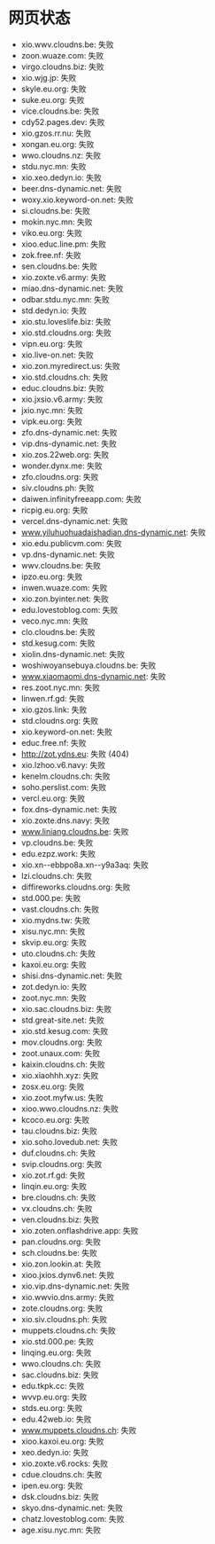 # 网页状态
- xio.wwv.cloudns.be: 失败
- zoon.wuaze.com: 失败
- virgo.cloudns.biz: 失败
- xio.wjg.jp: 失败
- skyle.eu.org: 失败
- suke.eu.org: 失败
- vice.cloudns.be: 失败
- cdy52.pages.dev: 失败
- xio.gzos.rr.nu: 失败
- xongan.eu.org: 失败
- wwo.cloudns.nz: 失败
- stdu.nyc.mn: 失败
- xio.xeo.dedyn.io: 失败
- beer.dns-dynamic.net: 失败
- woxy.xio.keyword-on.net: 失败
- si.cloudns.be: 失败
- mokin.nyc.mn: 失败
- viko.eu.org: 失败
- xioo.educ.line.pm: 失败
- zok.free.nf: 失败
- sen.cloudns.be: 失败
- xio.zoxte.v6.army: 失败
- miao.dns-dynamic.net: 失败
- odbar.stdu.nyc.mn: 失败
- std.dedyn.io: 失败
- xio.stu.loveslife.biz: 失败
- xio.std.cloudns.org: 失败
- vipn.eu.org: 失败
- xio.live-on.net: 失败
- xio.zon.myredirect.us: 失败
- xio.std.cloudns.ch: 失败
- educ.cloudns.biz: 失败
- xio.jxsio.v6.army: 失败
- jxio.nyc.mn: 失败
- vipk.eu.org: 失败
- zfo.dns-dynamic.net: 失败
- vip.dns-dynamic.net: 失败
- xio.zos.22web.org: 失败
- wonder.dynx.me: 失败
- zfo.cloudns.org: 失败
- siv.cloudns.ph: 失败
- daiwen.infinityfreeapp.com: 失败
- ricpig.eu.org: 失败
- vercel.dns-dynamic.net: 失败
- www.yiluhuohuadaishadian.dns-dynamic.net: 失败
- xio.edu.publicvm.com: 失败
- vp.dns-dynamic.net: 失败
- wwv.cloudns.be: 失败
- ipzo.eu.org: 失败
- inwen.wuaze.com: 失败
- xio.zon.byinter.net: 失败
- edu.lovestoblog.com: 失败
- veco.nyc.mn: 失败
- clo.cloudns.be: 失败
- std.kesug.com: 失败
- xiolin.dns-dynamic.net: 失败
- woshiwoyansebuya.cloudns.be: 失败
- www.xiaomaomi.dns-dynamic.net: 失败
- res.zoot.nyc.mn: 失败
- linwen.rf.gd: 失败
- xio.gzos.link: 失败
- std.cloudns.org: 失败
- xio.keyword-on.net: 失败
- educ.free.nf: 失败
- http://zot.ydns.eu: 失败 (404)
- xio.lzhoo.v6.navy: 失败
- kenelm.cloudns.ch: 失败
- soho.perslist.com: 失败
- vercl.eu.org: 失败
- fox.dns-dynamic.net: 失败
- xio.zoxte.dns.navy: 失败
- www.liniang.cloudns.be: 失败
- vp.cloudns.be: 失败
- edu.ezpz.work: 失败
- xio.xn--ebbpo8a.xn--y9a3aq: 失败
- lzi.cloudns.ch: 失败
- diffireworks.cloudns.org: 失败
- std.000.pe: 失败
- vast.cloudns.ch: 失败
- xio.mydns.tw: 失败
- xisu.nyc.mn: 失败
- skvip.eu.org: 失败
- uto.cloudns.ch: 失败
- kaxoi.eu.org: 失败
- shisi.dns-dynamic.net: 失败
- zot.dedyn.io: 失败
- zoot.nyc.mn: 失败
- xio.sac.cloudns.biz: 失败
- std.great-site.net: 失败
- xio.std.kesug.com: 失败
- mov.cloudns.org: 失败
- zoot.unaux.com: 失败
- kaixin.cloudns.ch: 失败
- xio.xiaohhh.xyz: 失败
- zosx.eu.org: 失败
- xio.zoot.myfw.us: 失败
- xioo.wwo.cloudns.nz: 失败
- kcoco.eu.org: 失败
- tau.cloudns.biz: 失败
- xio.soho.lovedub.net: 失败
- duf.cloudns.ch: 失败
- svip.cloudns.org: 失败
- xio.zot.rf.gd: 失败
- linqin.eu.org: 失败
- bre.cloudns.ch: 失败
- vx.cloudns.ch: 失败
- ven.cloudns.biz: 失败
- xio.zoten.onflashdrive.app: 失败
- pan.cloudns.org: 失败
- sch.cloudns.be: 失败
- xio.zon.lookin.at: 失败
- xioo.jxios.dynv6.net: 失败
- xio.vip.dns-dynamic.net: 失败
- xio.wwvio.dns.army: 失败
- zote.cloudns.org: 失败
- xio.siv.cloudns.ph: 失败
- muppets.cloudns.ch: 失败
- xio.std.000.pe: 失败
- linqing.eu.org: 失败
- wwo.cloudns.ch: 失败
- sac.cloudns.biz: 失败
- edu.tkpk.cc: 失败
- wvvp.eu.org: 失败
- stds.eu.org: 失败
- edu.42web.io: 失败
- www.muppets.cloudns.ch: 失败
- xioo.kaxoi.eu.org: 失败
- xeo.dedyn.io: 失败
- xio.zoxte.v6.rocks: 失败
- cdue.cloudns.ch: 失败
- ipen.eu.org: 失败
- dsk.cloudns.biz: 失败
- skyo.dns-dynamic.net: 失败
- chatz.lovestoblog.com: 失败
- age.xisu.nyc.mn: 失败
